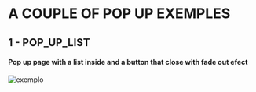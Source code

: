 # A COUPLE OF POP UP EXEMPLES

## 1 - POP_UP_LIST

#### Pop up page with a list inside and a button that close with fade out efect


![exemplo]('https://github.com/ter-9001/bootstrap-exemplos/blob/master/screen%20transations/pop%20up/Screenshot_50.jpg')
